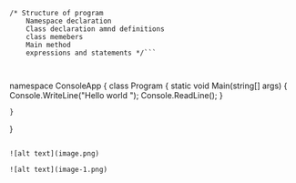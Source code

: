 
```
/* Structure of program 
    Namespace declaration 
    Class declaration amnd definitions 
    class memebers 
    Main method
    expressions and statements */```



```
namespace ConsoleApp
{
    class Program
    {
        static void Main(string[] args)
        {
            Console.WriteLine("Hello world ");
            Console.ReadLine();
        }

    }
}

```

![alt text](image.png)

![alt text](image-1.png)